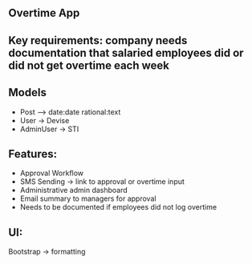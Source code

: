 ## Overtime App

## Key requirements: company needs documentation that salaried employees did or did not get overtime each week

## Models
- Post --> date:date rational:text
- User -> Devise
- AdminUser -> STI

## Features:
- Approval Workflow
- SMS Sending -> link to approval or overtime input
- Administrative admin dashboard
- Email summary to managers for approval
- Needs to be documented if employees did not log overtime

## UI:
Bootstrap -> formatting